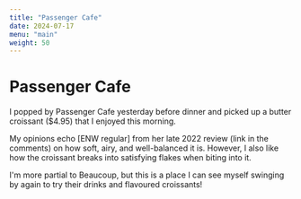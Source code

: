 ```yaml
---
title: "Passenger Cafe"
date: 2024-07-17
menu: "main"
weight: 50
---
```


# Passenger Cafe

I popped by Passenger Cafe yesterday before dinner and picked up a butter croissant ($4.95) that I enjoyed this morning.  

My opinions echo [ENW regular] from her late 2022 review (link in the comments) on how soft, airy, and well-balanced it is. However, I also like how the croissant breaks into satisfying flakes when biting into it. 

I'm more partial to Beaucoup, but this is a place I can see myself swinging by again to try their drinks and flavoured croissants!